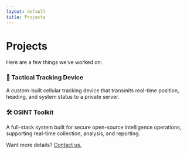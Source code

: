 ```yaml
---
layout: default
title: Projects
---
```


# Projects

Here are a few things we've worked on:

### 📡 Tactical Tracking Device
A custom-built cellular tracking device that transmits real-time position, heading, and system status to a private server.

### 🛠 OSINT Toolkit
A full-stack system built for secure open-source intelligence operations, supporting real-time collection, analysis, and reporting.

Want more details? [Contact us.](contact.md)
